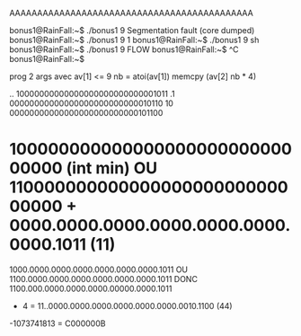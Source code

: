 AAAAAAAAAAAAAAAAAAAAAAAAAAAAAAAAAAAAAAAAAAAA

bonus1@RainFall:~$ ./bonus1 9
Segmentation fault (core dumped)
bonus1@RainFall:~$ ./bonus1 9 1
bonus1@RainFall:~$ ./bonus1 9 sh
bonus1@RainFall:~$ ./bonus1 9 FLOW
bonus1@RainFall:~$ ^C
bonus1@RainFall:~$ 

prog 2 args avec av[1] <= 9
nb = atoi(av[1])
memcpy (av[2] nb * 4)

.. 10000000000000000000000000001011
.1 00000000000000000000000000010110
10 00000000000000000000000000101100

10000000000000000000000000000000 (int min)
OU
11000000000000000000000000000000
+
0000.0000.0000.0000.0000.0000.0000.1011 (11)
=
1000.0000.0000.0000.0000.0000.0000.1011
OU
1100.0000.0000.0000.0000.0000.0000.1011
DONC
1100.000.0000.0000.0000.00000.0000.1011
* 4 = 
11..0000.0000.0000.0000.0000.0000.0010.1100 (44)


-1073741813 = C000000B
